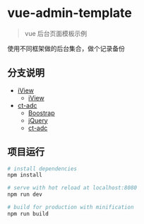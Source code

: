 # vue-admin-template

> vue 后台页面模板示例

使用不同框架做的后台集合，做个记录备份


## 分支说明

- [iView](tree/iview)
    - [iView](https://www.iviewui.com/)
- [ct-adc](tree/ct-adc)
    - [Boostrap](http://www.bootcss.com/)
    - [jQuery](https://jquery.com/)
    - [ct-adc](https://github.com/ct-adc)


## 项目运行

``` bash
# install dependencies
npm install

# serve with hot reload at localhost:8080
npm run dev

# build for production with minification
npm run build
```
